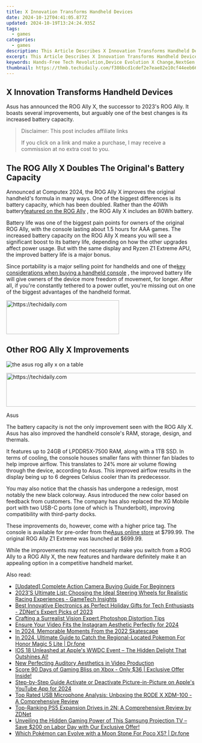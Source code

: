 ```yaml
---
title: X Innovation Transforms Handheld Devices
date: 2024-10-12T04:41:05.877Z
updated: 2024-10-19T13:24:24.935Z
tags:
  - games
categories:
  - games
description: This Article Describes X Innovation Transforms Handheld Devices
excerpt: This Article Describes X Innovation Transforms Handheld Devices
keywords: Hands-Free Tech Revolution,Device Evolution X Change,NextGen Handtech Shift,Mobile Innovation Breakthrough,Portable Gadget Transformation,X Tech Advancement,Touchless Tech Devices
thumbnail: https://thmb.techidaily.com/f386bcd1cdef2e7eae82e10cf44eeb6665615e5a19222b7cb69d0ec540888707.jpg
---
```


## X Innovation Transforms Handheld Devices

 Asus has announced the ROG Ally X, the successor to 2023's ROG Ally. It boasts several improvements, but arguably one of the best changes is its increased battery capacity.

>  Disclaimer: This post includes affiliate links
>
>  If you click on a link and make a purchase, I may receive a commission at no extra cost to you.
>

## The ROG Ally X Doubles The Original's Battery Capacity

 Announced at Computex 2024, the ROG Ally X improves the original handheld's formula in many ways. One of the biggest differences is its battery capacity, which has been doubled. Rather than the 40Wh battery[featured on the ROG Ally](http://www.makeuseof.com/what-is-asus-rog-ally/) , the ROG Ally X includes an 80Wh battery.

 Battery life was one of the biggest pain points for owners of the original ROG Ally, with the console lasting about 1.5 hours for AAA games. The increased battery capacity on the ROG Ally X means you will see a significant boost to its battery life, depending on how the other upgrades affect power usage. But with the same display and Ryzen Z1 Extreme APU, the improved battery life is a major bonus.

 Since portability is a major selling point for handhelds and one of the[key considerations when buying a handheld console](https://www.makeuseof.com/gaming-handheld-things-to-consider-before-buying/) , the improved battery life will give owners of the device more freedom of movement, for longer. After all, if you're constantly tethered to a power outlet, you're missing out on one of the biggest advantages of the handheld format.

<!-- affiliate ads begin -->
<a href="https://aligracehair.sjv.io/c/5597632/2080342/19272" target="_top" id="2080342">
  <img src="//a.impactradius-go.com/display-ad/19272-2080342" border="0" alt="https://techidaily.com" width="300" height="90"/>
</a>
<img height="0" width="0" src="https://aligracehair.sjv.io/i/5597632/2080342/19272" style="position:absolute;visibility:hidden;" border="0" />
<!-- affiliate ads end -->

## Other ROG Ally X Improvements

![the asus rog ally x on a table](https://static1.makeuseofimages.com/wordpress/wp-content/uploads/2024/06/the-asus-rog-ally-x-on-a-table.jpg)

<!-- affiliate ads begin -->
<a href="https://appsumo.8odi.net/c/5597632/2037319/7443" target="_top" id="2037319">
  <img src="//a.impactradius-go.com/display-ad/7443-2037319" border="0" alt="https://techidaily.com" width="728" height="90"/>
</a>
<img height="0" width="0" src="https://appsumo.8odi.net/i/5597632/2037319/7443" style="position:absolute;visibility:hidden;" border="0" />
<!-- affiliate ads end -->

Asus

 The battery capacity is not the only improvement seen with the ROG Ally X. Asus has also improved the handheld console's RAM, storage, design, and thermals.

 It features up to 24GB of LPDDR5X-7500 RAM, along with a 1TB SSD. In terms of cooling, the console houses smaller fans with thinner fan blades to help improve airflow. This translates to 24% more air volume flowing through the device, according to Asus. This improved airflow results in the display being up to 6 degrees Celsius cooler than its predecessor.

 You may also notice that the chassis has undergone a redesign, most notably the new black colorway. Asus introduced the new color based on feedback from customers. The company has also replaced the XG Mobile port with two USB-C ports (one of which is Thunderbolt), improving compatibility with third-party docks.

 These improvements do, however, come with a higher price tag. The console is available for pre-order from the[Asus online store](https://rog.asus.com/us/gaming-handhelds/rog-ally/rog-ally-x-2024/) at $799.99\. The original ROG Ally Z1 Extreme was launched at $699.99.

 While the improvements may not necessarily make you switch from a ROG Ally to a ROG Ally X, the new features and hardware definitely make it an appealing option in a competitive handheld market.

<ins class="adsbygoogle"
     style="display:block"
     data-ad-format="autorelaxed"
     data-ad-client="ca-pub-7571918770474297"
     data-ad-slot="1223367746"></ins>

<ins class="adsbygoogle"
     style="display:block"
     data-ad-client="ca-pub-7571918770474297"
     data-ad-slot="8358498916"
     data-ad-format="auto"
     data-full-width-responsive="true"></ins>

<span class="atpl-alsoreadstyle">Also read:</span>
<div><ul>
<li><a href="https://article-tips.techidaily.com/updated-complete-action-camera-buying-guide-for-beginners/"><u>[Updated] Complete Action Camera Buying Guide For Beginners</u></a></li>
<li><a href="https://games-able.techidaily.com/2023s-ultimate-list-choosing-the-ideal-steering-wheels-for-realistic-racing-experiences-gametech-insights/"><u>2023'S Ultimate List: Choosing the Ideal Steering Wheels for Realistic Racing Experiences - GameTech Insights</u></a></li>
<li><a href="https://games-able.techidaily.com/best-innovative-electronics-as-perfect-holiday-gifts-for-tech-enthusiasts-zdnets-expert-picks-of-2023/"><u>Best Innovative Electronics as Perfect Holiday Gifts for Tech Enthusiasts - ZDNet's Expert Picks of 2023</u></a></li>
<li><a href="https://extra-tips.techidaily.com/crafting-a-surrealist-vision-expert-photoshop-distortion-tips/"><u>Crafting a Surrealist Vision Expert Photoshop Distortion Tips</u></a></li>
<li><a href="https://instagram-clips.techidaily.com/ensure-your-video-fits-the-instagram-aesthetic-perfectly-for-2024/"><u>Ensure Your Video Fits the Instagram Aesthetic Perfectly for 2024</u></a></li>
<li><a href="https://extra-guidance.techidaily.com/in-2024-memorable-moments-from-the-2022-skatescape/"><u>In 2024, Memorable Moments From the 2022 Skatescape</u></a></li>
<li><a href="https://pokemon-go-android.techidaily.com/in-2024-ultimate-guide-to-catch-the-regional-located-pokemon-for-honor-magic-5-lite-drfone-by-drfone-virtual-android/"><u>In 2024, Ultimate Guide to Catch the Regional-Located Pokemon For Honor Magic 5 Lite | Dr.fone</u></a></li>
<li><a href="https://games-able.techidaily.com/ios-18-unleashed-at-apples-wwdc-event-the-hidden-delight-that-outshines-ai/"><u>IOS 18 Unleashed at Apple's WWDC Event – The Hidden Delight That Outshines AI!</u></a></li>
<li><a href="https://voice-adjusting.techidaily.com/new-perfecting-auditory-aesthetics-in-video-production/"><u>New Perfecting Auditory Aesthetics in Video Production</u></a></li>
<li><a href="https://games-able.techidaily.com/score-90-days-of-gaming-bliss-on-xbox-only-36-exclusive-offer-inside/"><u>Score 90 Days of Gaming Bliss on Xbox - Only $36 | Exclusive Offer Inside!</u></a></li>
<li><a href="https://extra-support.techidaily.com/step-by-step-guide-activate-or-deactivate-picture-in-picture-on-apples-youtube-app-for-2024/"><u>Step-by-Step Guide Activate or Deactivate Picture-in-Picture on Apple's YouTube App for 2024</u></a></li>
<li><a href="https://games-able.techidaily.com/top-rated-usb-microphone-analysis-unboxing-the-rode-x-xdm-100-a-comprehensive-review/"><u>Top Rated USB Microphone Analysis: Unboxing the RODE X XDM-100 - A Comprehensive Review</u></a></li>
<li><a href="https://games-able.techidaily.com/top-ranking-ps5-expansion-drives-in-2n-a-comprehensive-review-by-zdnet/"><u>Top-Ranking PS5 Expansion Drives in 2N: A Comprehensive Review by ZDNet</u></a></li>
<li><a href="https://games-able.techidaily.com/unveiling-the-hidden-gaming-power-of-this-samsung-projection-tv-save-200-on-labor-day-with-our-exclusive-offer/"><u>Unveiling the Hidden Gaming Power of This Samsung Projection TV – Save $200 on Labor Day with Our Exclusive Offer!</u></a></li>
<li><a href="https://pokemon-go-android.techidaily.com/which-pokemon-can-evolve-with-a-moon-stone-for-poco-x5-drfone-by-drfone-virtual-android/"><u>Which Pokémon can Evolve with a Moon Stone For Poco X5? | Dr.fone</u></a></li>
</ul></div>

